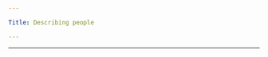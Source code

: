 ```yaml
---

Title: Describing people

---
```


<VocabWord translation_en="Boy" />
<VocabWord translation_en="Girl" />
<VocabWord translation_en="Man" />
<VocabWord translation_en="Woman" />
<VocabWord translation_en="Mister" />
<VocabWord translation_en="Miss" />
<VocabWord translation_en="Misses" />
<VocabWord translation_en="Husband" />
<VocabWord translation_en="Wife" />

--------------------------------------------------

<VocabWord translation_en="Tall" />
<VocabWord translation_en="Short" />
<VocabWord translation_en="Pretty" />
<VocabWord translation_en="Handsome" />
